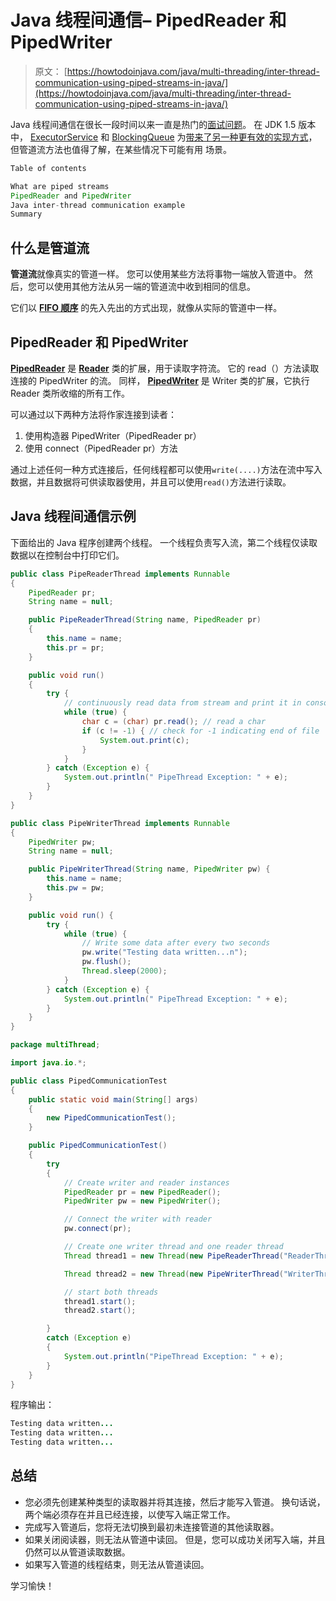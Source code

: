 # Java 线程间通信– PipedReader 和 PipedWriter

> 原文： [https://howtodoinjava.com/java/multi-threading/inter-thread-communication-using-piped-streams-in-java/](https://howtodoinjava.com/java/multi-threading/inter-thread-communication-using-piped-streams-in-java/)

Java 线程间通信在很长一段时间以来一直是热门的[面试问题](https://howtodoinjava.com/java-interview-questions/)。 在 JDK 1.5 版本中， [ExecutorService](https://howtodoinjava.com/java/multi-threading/java-executor-framework-tutorial-and-best-practices/) 和 [BlockingQueue](https://howtodoinjava.com/java/multi-threading/how-to-use-blockingqueue-and-threadpoolexecutor-in-java/) 为[带来了另一种更有效的实现方式](//howtodoinjava.com/java-5/how-to-use-blockingqueue-and-threadpoolexecutor-in-java/ "How to use BlockingQueue and ThreadPoolExecutor in java")，但管道流方法也值得了解，在某些情况下可能有用 场景。

```java
Table of contents

What are piped streams
PipedReader and PipedWriter
Java inter-thread communication example
Summary
```

## 什么是管道流

**管道流**就像真实的管道一样。 您可以使用某些方法将事物一端放入管道中。 然后，您可以使用其他方法从另一端的管道流中收到相同的信息。

它们以 [**FIFO 顺序**](https://en.wikipedia.org/wiki/FIFO "fifo") 的先入先出的方式出现，就像从实际的管道中一样。

## PipedReader 和 PipedWriter

[**PipedReader**](https://docs.oracle.com/javase/7/docs/api/java/io/PipedReader.html) 是 [**Reader**](https://docs.oracle.com/javase/7/docs/api/java/io/Reader.html "Reader") 类的扩展，用于读取字符流。 它的 read（）方法读取连接的 PipedWriter 的流。 同样， [**PipedWriter**](https://docs.oracle.com/javase/7/docs/api/java/io/PipedWriter.html) 是 Writer 类的扩展，它执行 Reader 类所收缩的所有工作。

可以通过以下两种方法将作家连接到读者：

1.  使用构造器 PipedWriter（PipedReader pr）
2.  使用 connect（PipedReader pr）方法

通过上述任何一种方式连接后，任何线程都可以使用`write(....)`方法在流中写入数据，并且数据将可供读取器使用，并且可以使用`read()`方法进行读取。

## Java 线程间通信示例

下面给出的 Java 程序创建两个线程。 一个线程负责写入流，第二个线程仅读取数据以在控制台中打印它们。

```java
public class PipeReaderThread implements Runnable 
{
    PipedReader pr;
    String name = null;

	public PipeReaderThread(String name, PipedReader pr) 
	{
	    this.name = name;
	    this.pr = pr;
	}

	public void run() 
	{
	    try {
	        // continuously read data from stream and print it in console
	        while (true) {
	            char c = (char) pr.read(); // read a char
	            if (c != -1) { // check for -1 indicating end of file
	                System.out.print(c);
	            }
	        }
	    } catch (Exception e) {
	        System.out.println(" PipeThread Exception: " + e);
	    }
	}
}

```

```java
public class PipeWriterThread implements Runnable 
{
    PipedWriter pw;
    String name = null;

	public PipeWriterThread(String name, PipedWriter pw) {
	    this.name = name;
	    this.pw = pw;
	}

	public void run() {
	    try {
	        while (true) {
	            // Write some data after every two seconds
	            pw.write("Testing data written...n");
	            pw.flush();
	            Thread.sleep(2000);
	        }
	    } catch (Exception e) {
	        System.out.println(" PipeThread Exception: " + e);
	    }
	}
}

```

```java
package multiThread;

import java.io.*;

public class PipedCommunicationTest 
{
	public static void main(String[] args) 
	{
	    new PipedCommunicationTest();
	}

	public PipedCommunicationTest() 
	{
	    try 
	    {
	        // Create writer and reader instances
	        PipedReader pr = new PipedReader();
	        PipedWriter pw = new PipedWriter();

	        // Connect the writer with reader
	        pw.connect(pr);

	        // Create one writer thread and one reader thread
	        Thread thread1 = new Thread(new PipeReaderThread("ReaderThread", pr));

	        Thread thread2 = new Thread(new PipeWriterThread("WriterThread", pw));

	        // start both threads
	        thread1.start();
	        thread2.start();

	    } 
	    catch (Exception e) 
	    {
	        System.out.println("PipeThread Exception: " + e);
	    }
	}
}

```

程序输出：

```java
Testing data written...
Testing data written...
Testing data written...

```

## 总结

*   您必须先创建某种类型的读取器并将其连接，然后才能写入管道。 换句话说，两个端必须存在并且已经连接，以使写入端正常工作。
*   完成写入管道后，您将无法切换到最初未连接管道的其他读取器。
*   如果关闭阅读器，则无法从管道中读回。 但是，您可以成功关闭写入端，并且仍然可以从管道读取数据。
*   如果写入管道的线程结束，则无法从管道读回。

学习愉快！